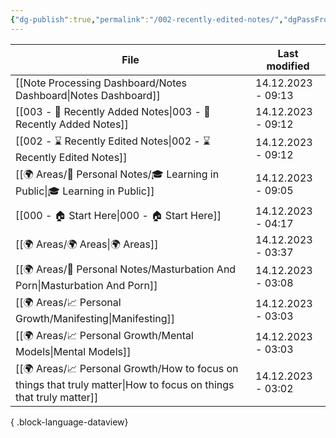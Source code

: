 ```yaml
---
{"dg-publish":true,"permalink":"/002-recently-edited-notes/","dgPassFrontmatter":true,"noteIcon":"1","created":"2023-12-14T09:05:52.599+05:30","updated":"2023-12-14T09:12:44.868+05:30"}
---
```


| File                                                                                                                  | Last modified      |
| --------------------------------------------------------------------------------------------------------------------- | ------------------ |
| [[Note Processing Dashboard/Notes Dashboard\|Notes Dashboard]]                                                     | 14.12.2023 - 09:13 |
| [[003 - 📝 Recently Added Notes\|003 - 📝 Recently Added Notes]]                                                   | 14.12.2023 - 09:12 |
| [[002 - ⌛ Recently Edited Notes\|002 - ⌛ Recently Edited Notes]]                                                   | 14.12.2023 - 09:12 |
| [[🌍 Areas/📧 Personal Notes/🎓 Learning in Public\|🎓 Learning in Public]]                                        | 14.12.2023 - 09:05 |
| [[000 - 🏠 Start Here\|000 - 🏠 Start Here]]                                                                       | 14.12.2023 - 04:17 |
| [[🌍 Areas/🌍 Areas\|🌍 Areas]]                                                                                    | 14.12.2023 - 03:37 |
| [[🌍 Areas/📧 Personal Notes/Masturbation And Porn\|Masturbation And Porn]]                                        | 14.12.2023 - 03:08 |
| [[🌍 Areas/📈 Personal Growth/Manifesting\|Manifesting]]                                                           | 14.12.2023 - 03:03 |
| [[🌍 Areas/📈 Personal Growth/Mental Models\|Mental Models]]                                                       | 14.12.2023 - 03:03 |
| [[🌍 Areas/📈 Personal Growth/How to focus on things that truly matter\|How to focus on things that truly matter]] | 14.12.2023 - 03:02 |

{ .block-language-dataview}